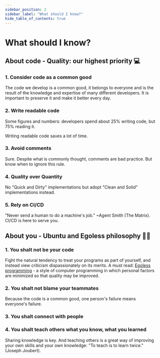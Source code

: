 ```yaml
---
sidebar_position: 2
sidebar_label: "What should I know?"
hide_table_of_contents: true
---
```


# What should I know?

## About code - Quality: our highest priority 💻

### 1. Consider code as a common good

The code we develop is a common good, it belongs to everyone and is the result of the knowledge and expertise of many different developers. It is important to preserve it and make it better every day.

### 2. Write readable code

Some figures and numbers: developers spend about 25% writing code, but 75% reading it.

Writing readable code saves a lot of time.

### 3. Avoid comments

Sure. Despite what is commonly thought, comments are bad practice. But know when to ignore this rule.

### 4. Quality over Quantity

No "Quick and Dirty" implementations but adopt "Clean and Solid" implementations instead.

### 5. Rely on CI/CD

"Never send a human to do a machine's job." ~Agent Smith (The Matrix).
CI/CD is here to serve you.

## About you - Ubuntu and Egoless philosophy 🧑‍💻

### 1. You shalt not be your code

Fight the natural tendency to treat your programs as part of yourself, and instead view criticism dispassionately on its merits.
A must read: [Egoless programming](https://blog.codinghorror.com/the-ten-commandments-of-egoless-programming/) - a style of computer programming in which personal factors are minimized so that quality may be improved.

### 2. You shalt not blame your teammates

Because the code is a common good, one person's failure means everyone's failure.

### 3. You shalt connect with people

### 4. You shalt teach others what you know, what you learned

Sharing knowledge is key. And teaching others is a great way of improving your own skills and your own knowledge: "To teach is to learn twice." (Joseph Joubert).
